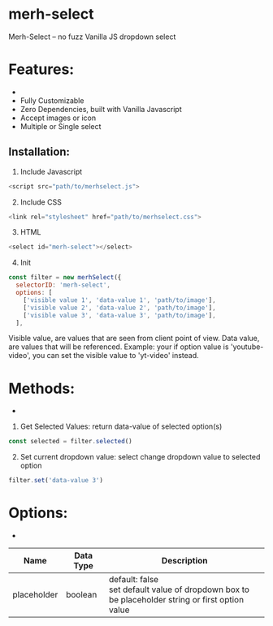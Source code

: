 # merh-select
Merh-Select – no fuzz Vanilla JS dropdown select

# Features:
-
- Fully Customizable
- Zero Dependencies, built with Vanilla Javascript
- Accept images or icon
- Multiple or Single select

Installation:
-
1. Include Javascript
```javascript
<script src="path/to/merhselect.js">
```
2. Include CSS
```javascript
<link rel="stylesheet" href="path/to/merhselect.css">
```

3. HTML
```javascript
<select id="merh-select"></select>
```

4. Init
```javascript
const filter = new merhSelect({
  selectorID: 'merh-select',
  options: [
    ['visible value 1', 'data-value 1', 'path/to/image'],
    ['visible value 2', 'data-value 2', 'path/to/image'],
    ['visible value 3', 'data-value 3', 'path/to/image'],
  ],
```
Visible value, are values that are seen from client point of view. 
Data value, are values that will be referenced.
Example: your if option value is 'youtube-video', you can set the visible value to 'yt-video' instead.

# Methods:
-
1. Get Selected Values: return data-value of selected option(s)
```javascript
const selected = filter.selected()
```

2. Set current dropdown value: select change dropdown value to selected option
```javascript
filter.set('data-value 3')
```

# Options:
-
|Name|Data Type|Description|
| --- | --- | --- |
| placeholder | boolean | default: false<br/> set default value of dropdown box to be placeholder string or first option value|
